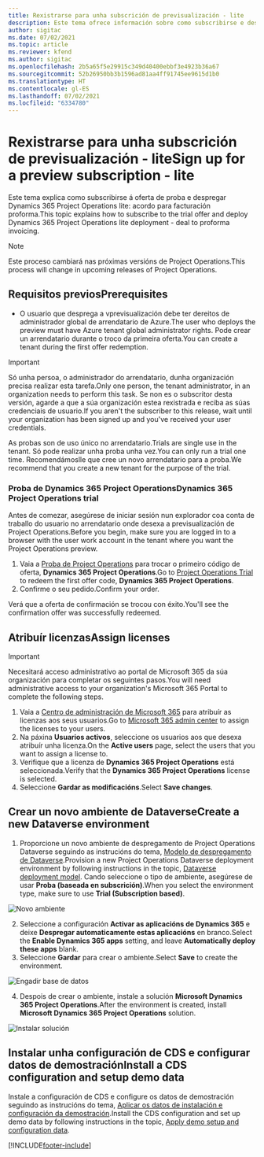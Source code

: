 ```yaml
---
title: Rexistrarse para unha subscrición de previsualización - lite
description: Este tema ofrece información sobre como subscribirse e despregar o despregamento de Project Operations lite - de acordo a facturación proforma.
author: sigitac
ms.date: 07/02/2021
ms.topic: article
ms.reviewer: kfend
ms.author: sigitac
ms.openlocfilehash: 2b5a65f5e29915c349d40400ebbf3e4923b36a67
ms.sourcegitcommit: 52b26950bb3b1596ad81aa4ff91745ee9615d1b0
ms.translationtype: HT
ms.contentlocale: gl-ES
ms.lasthandoff: 07/02/2021
ms.locfileid: "6334780"
---
```

# <a name="sign-up-for-a-preview-subscription---lite"></a><span data-ttu-id="108e4-103">Rexistrarse para unha subscrición de previsualización - lite</span><span class="sxs-lookup"><span data-stu-id="108e4-103">Sign up for a preview subscription - lite</span></span> 

<span data-ttu-id="108e4-104">Este tema explica como subscribirse á oferta de proba e despregar Dynamics 365 Project Operations lite: acordo para facturación proforma.</span><span class="sxs-lookup"><span data-stu-id="108e4-104">This topic explains how to subscribe to the trial offer and deploy Dynamics 365 Project Operations lite deployment - deal to proforma invoicing.</span></span>

> [!NOTE]
> <span data-ttu-id="108e4-105">Este proceso cambiará nas próximas versións de Project Operations.</span><span class="sxs-lookup"><span data-stu-id="108e4-105">This process will change in upcoming releases of Project Operations.</span></span>

## <a name="prerequisites"></a><span data-ttu-id="108e4-106">Requisitos previos</span><span class="sxs-lookup"><span data-stu-id="108e4-106">Prerequisites</span></span>
- <span data-ttu-id="108e4-107">O usuario que desprega a vprevisualización debe ter dereitos de administrador global de arrendatario de Azure.</span><span class="sxs-lookup"><span data-stu-id="108e4-107">The user who deploys the preview must have Azure tenant global administrator rights.</span></span> <span data-ttu-id="108e4-108">Pode crear un arrendatario durante o troco da primeira oferta.</span><span class="sxs-lookup"><span data-stu-id="108e4-108">You can create a tenant during the first offer redemption.</span></span>

> [!IMPORTANT]
> <span data-ttu-id="108e4-109">Só unha persoa, o administrador do arrendatario, dunha organización precisa realizar esta tarefa.</span><span class="sxs-lookup"><span data-stu-id="108e4-109">Only one person, the tenant administrator, in an organization needs to perform this task.</span></span> <span data-ttu-id="108e4-110">Se non es o subscritor desta versión, agarde a que a súa organización estea rexistrada e reciba as súas credenciais de usuario.</span><span class="sxs-lookup"><span data-stu-id="108e4-110">If you aren't the subscriber to this release, wait until your organization has been signed up and you've received your user credentials.</span></span>
> 
> <span data-ttu-id="108e4-111">As probas son de uso único no arrendatario.</span><span class="sxs-lookup"><span data-stu-id="108e4-111">Trials are single use in the tenant.</span></span> <span data-ttu-id="108e4-112">Só pode realizar unha proba unha vez.</span><span class="sxs-lookup"><span data-stu-id="108e4-112">You can only run a trial one time.</span></span> <span data-ttu-id="108e4-113">Recomendámoslle que cree un novo arrendatario para a proba.</span><span class="sxs-lookup"><span data-stu-id="108e4-113">We recommend that you create a new tenant for the purpose of the trial.</span></span>

### <a name="dynamics-365-project-operations-trial"></a><span data-ttu-id="108e4-114">Proba de Dynamics 365 Project Operations</span><span class="sxs-lookup"><span data-stu-id="108e4-114">Dynamics 365 Project Operations trial</span></span> 

<span data-ttu-id="108e4-115">Antes de comezar, asegúrese de iniciar sesión nun explorador coa conta de traballo do usuario no arrendatario onde desexa a previsualización de Project Operations.</span><span class="sxs-lookup"><span data-stu-id="108e4-115">Before you begin, make sure you are logged in to a browser with the user work account in the tenant where you want the Project Operations preview.</span></span>

1. <span data-ttu-id="108e4-116">Vaia a [Proba de Project Operations](https://aka.ms/try-po) para trocar o primeiro código de oferta, **Dynamics 365 Project Operations**.</span><span class="sxs-lookup"><span data-stu-id="108e4-116">Go to [Project Operations Trial](https://aka.ms/try-po) to redeem the first offer code, **Dynamics 365 Project Operations**.</span></span>
2. <span data-ttu-id="108e4-117">Confirme o seu pedido.</span><span class="sxs-lookup"><span data-stu-id="108e4-117">Confirm your order.</span></span>

  <span data-ttu-id="108e4-118">Verá que a oferta de confirmación se trocou con éxito.</span><span class="sxs-lookup"><span data-stu-id="108e4-118">You'll see the confirmation offer was successfully redeemed.</span></span>

## <a name="assign-licenses"></a><span data-ttu-id="108e4-119">Atribuír licenzas</span><span class="sxs-lookup"><span data-stu-id="108e4-119">Assign licenses</span></span>

> [!IMPORTANT]
> <span data-ttu-id="108e4-120">Necesitará acceso administrativo ao portal de Microsoft 365 da súa organización para completar os seguintes pasos.</span><span class="sxs-lookup"><span data-stu-id="108e4-120">You will need administrative access to your organization's Microsoft 365 Portal to complete the following steps.</span></span>


1. <span data-ttu-id="108e4-121">Vaia a [Centro de administración de Microsoft 365](https://portal.office.com/) para atribuír as licenzas aos seus usuarios.</span><span class="sxs-lookup"><span data-stu-id="108e4-121">Go to [Microsoft 365 admin center](https://portal.office.com/) to assign the licenses to your users.</span></span>
2. <span data-ttu-id="108e4-122">Na páxina **Usuarios activos**, seleccione os usuarios aos que desexa atribuír unha licenza.</span><span class="sxs-lookup"><span data-stu-id="108e4-122">On the **Active users** page, select the users that you want to assign a license to.</span></span>
3. <span data-ttu-id="108e4-123">Verifique que a licenza de **Dynamics 365 Project Operations** está seleccionada.</span><span class="sxs-lookup"><span data-stu-id="108e4-123">Verify that the **Dynamics 365 Project Operations** license is selected.</span></span> 
4. <span data-ttu-id="108e4-124">Seleccione **Gardar as modificacións**.</span><span class="sxs-lookup"><span data-stu-id="108e4-124">Select **Save changes**.</span></span>

## <a name="create-a-new-dataverse-environment"></a><span data-ttu-id="108e4-125">Crear un novo ambiente de Dataverse</span><span class="sxs-lookup"><span data-stu-id="108e4-125">Create a new Dataverse environment</span></span>

1. <span data-ttu-id="108e4-126">Proporcione un novo ambiente de despregamento de Project Operations Dataverse seguindo as instrucións do tema, [Modelo de despregamento de Dataverse](lite-deployment.md).</span><span class="sxs-lookup"><span data-stu-id="108e4-126">Provision a new Project Operations Dataverse deployment environment by following instructions in the topic, [Dataverse deployment model](lite-deployment.md).</span></span> <span data-ttu-id="108e4-127">Cando seleccione o tipo de ambiente, asegúrese de usar **Proba (baseada en subscrición)**.</span><span class="sxs-lookup"><span data-stu-id="108e4-127">When you select the environment type, make sure to use **Trial (Subscription based)**.</span></span>

  ![Novo ambiente](./media/19CreateEnvironment.png)

2. <span data-ttu-id="108e4-129">Seleccione a configuración **Activar as aplicacións de Dynamics 365** e deixe **Despregar automaticamente estas aplicacións** en branco.</span><span class="sxs-lookup"><span data-stu-id="108e4-129">Select the **Enable Dynamics 365 apps** setting, and leave **Automatically deploy these apps** blank.</span></span>  
3. <span data-ttu-id="108e4-130">Seleccione **Gardar** para crear o ambiente.</span><span class="sxs-lookup"><span data-stu-id="108e4-130">Select **Save** to create the environment.</span></span>

  ![Engadir base de datos](./media/20CreateEnvironment1.png)

4. <span data-ttu-id="108e4-132">Despois de crear o ambiente, instale a solución **Microsoft Dynamics 365 Project Operations**.</span><span class="sxs-lookup"><span data-stu-id="108e4-132">After the environment is created, install **Microsoft Dynamics 365 Project Operations** solution.</span></span> 

![Instalar solución](./media/21InstallSolution.png)

## <a name="install-a-cds-configuration-and-setup-demo-data"></a><span data-ttu-id="108e4-134">Instalar unha configuración de CDS e configurar datos de demostración</span><span class="sxs-lookup"><span data-stu-id="108e4-134">Install a CDS configuration and setup demo data</span></span>

<span data-ttu-id="108e4-135">Instale a configuración de CDS e configure os datos de demostración seguindo as instrucións do tema, [Aplicar os datos de instalación e configuración da demostración](lite-apply-demo-setup-config-data.md).</span><span class="sxs-lookup"><span data-stu-id="108e4-135">Install the CDS configuration and set up demo data by following instructions in the topic, [Apply demo setup and configuration data](lite-apply-demo-setup-config-data.md).</span></span>


[!INCLUDE[footer-include](../includes/footer-banner.md)]
